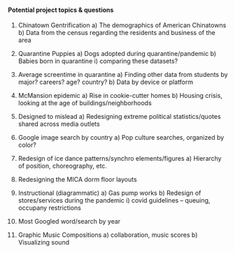 #### Potential project topics & questions

1. Chinatown Gentrification
    a) The demographics of American Chinatowns
    b) Data from the census regarding the residents and business of the area

2. Quarantine Puppies
    a) Dogs adopted during quarantine/pandemic
    b) Babies born in quarantine
            i) comparing these datasets?

3. Average screentime in quarantine
    a) Finding other data from students by major? careers? age? country?
    b) Data by device or platform

4. McMansion epidemic
    a) Rise in cookie-cutter homes
    b) Housing crisis, looking at the age of buildings/neighborhoods

5. Designed to mislead
    a) Redesigning extreme political statistics/quotes shared across media outlets

6. Google image search by country
    a) Pop culture searches, organized by color?

7. Redesign of ice dance patterns/synchro elements/figures
    a) Hierarchy of position, choreography, etc.

8. Redesigning the MICA dorm floor layouts

9. Instructional (diagrammatic)
    a) Gas pump works
    b) Redesign of stores/services during the pandemic
            i) covid guidelines – queuing, occupany restrictions

10. Most Googled word/search by year

11. Graphic Music Compositions
      a) collaboration, music scores
      b) Visualizing sound
